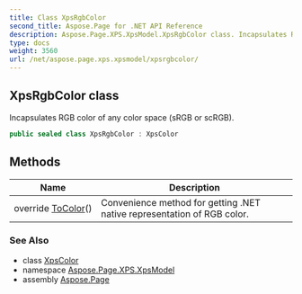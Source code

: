```yaml
---
title: Class XpsRgbColor
second_title: Aspose.Page for .NET API Reference
description: Aspose.Page.XPS.XpsModel.XpsRgbColor class. Incapsulates RGB color of any color space sRGB or scRGB
type: docs
weight: 3560
url: /net/aspose.page.xps.xpsmodel/xpsrgbcolor/
---
```

## XpsRgbColor class

Incapsulates RGB color of any color space (sRGB or scRGB).

```csharp
public sealed class XpsRgbColor : XpsColor
```

## Methods

| Name | Description |
| --- | --- |
| override [ToColor](../../aspose.page.xps.xpsmodel/xpsrgbcolor/tocolor/)() | Convenience method for getting .NET native representation of RGB color. |

### See Also

* class [XpsColor](../xpscolor/)
* namespace [Aspose.Page.XPS.XpsModel](../../aspose.page.xps.xpsmodel/)
* assembly [Aspose.Page](../../)


